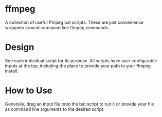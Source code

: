 # ffmpeg
A collection of useful ffmpeg bat scripts. These are just convenience wrappers around command line ffmpeg commands.

# Design
See each individual script for its purpose. All scripts have user configurable inputs at the top, including the place to provide your path to your ffmpeg install.

# How to Use
Generally, drag an input file onto the bat script to run it or provide your file as command line arguments to the desired script.